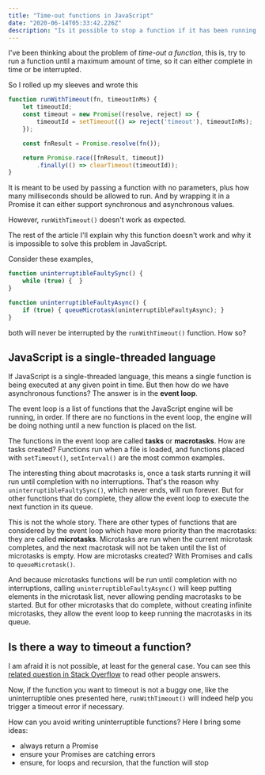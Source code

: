 ```yaml
---
title: "Time-out functions in JavaScript"
date: "2020-06-14T05:33:42.226Z"
description: "Is it possible to stop a function if it has been running for a long time?"
---
```


I've been thinking about the problem of _time-out a function_, this is, try to run a function until a maximum amount of time, so it can either complete in time or be interrupted.

So I rolled up my sleeves and wrote this

```javascript
function runWithTimeout(fn, timeoutInMs) {
    let timeoutId;
    const timeout = new Promise((resolve, reject) => {
        timeoutId = setTimeout(() => reject('timeout'), timeoutInMs);
    });

    const fnResult = Promise.resolve(fn());

    return Promise.race([fnResult, timeout])
        .finally(() => clearTimeout(timeoutId));
}
```

It is meant to be used by passing a function with no parameters, plus how many milliseconds should be allowed to run. And by wrapping it in a Promise it can either support synchronous and asynchronous values.

However, `runWithTimeout()` doesn't work as expected.

The rest of the article I'll explain why this function doesn't work and why it is impossible to solve this problem in JavaScript.

Consider these examples,

```javascript
function uninterruptibleFaultySync() {
    while (true) {  }
}

function uninterruptibleFaultyAsync() {
    if (true) { queueMicrotask(uninterruptibleFaultyAsync); }
}
```

both will never be interrupted by the `runWithTimeout()` function. How so?


## JavaScript is a single-threaded language
If JavaScript is a single-threaded language, this means a single function is being executed at any given point in time. But then how do we have asynchronous functions? The answer is in the **event loop**.

The event loop is a list of functions that the JavaScript engine will be running, in order. If there are no functions in the event loop, the engine will be doing nothing until a new function is placed on the list.

The functions in the event loop are called **tasks** or **macrotasks**. How are tasks created? Functions run when a file is loaded, and functions placed with `setTimeout()`, `setInterval()` are the most common examples.

The interesting thing about macrotasks is, once a task starts running it will run until completion with no interruptions. That's the reason why `uninterruptibleFaultySync()`, which never ends, will run forever. But for other functions that do complete, they allow the event loop to execute the next function in its queue.

This is not the whole story. There are other types of functions that are considered by the event loop which have more priority than the macrotasks: they are called **microtasks**. Microtasks are run when the current microtask completes, and the next macrotask will not be taken until the list of microtasks is empty. How are microtasks created? With Promises and calls to `queueMicrotask()`.

And because microtasks functions will be run until completion with no interruptions, calling `uninterruptibleFaultyAsync()` will keep putting elements in the microtask list, never allowing pending macrotasks to be started. But for other microtasks that do complete, without creating infinite microtasks, they allow the event loop to keep running the macrotasks in its queue.


## Is there a way to timeout a function?
I am afraid it is not possible, at least for the general case. You can see this [related question in Stack Overflow](https://stackoverflow.com/questions/8778718/how-to-implement-a-function-timeout-in-javascript-not-just-the-settimeout) to read other people answers.

Now, if the function you want to timeout is not a buggy one, like the uninterruptible ones presented here, `runWithTimeout()` will indeed help you trigger a timeout error if necessary.

How can you avoid writing uninterruptible functions? Here I bring some ideas:
- always return a Promise
- ensure your Promises are catching errors
- ensure, for loops and recursion, that the function will stop
